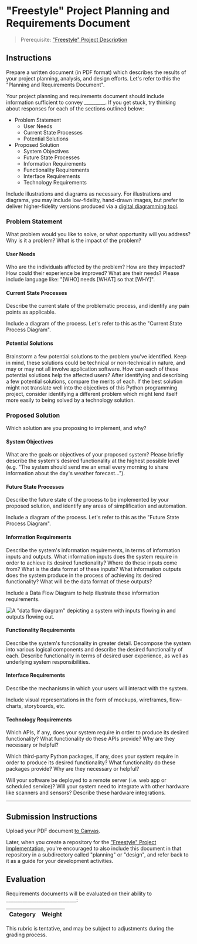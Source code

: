 # "Freestyle" Project Planning and Requirements Document

> Prerequisite: ["Freestyle" Project Description](/projects/freestyle.md)

## Instructions

Prepare a written document (in PDF format) which describes the results of your project planning, analysis, and design efforts. Let's refer to this the "Planning and Requirements Document".

Your project planning and requirements document should include information sufficient to convey _________. If you get stuck, try thinking about responses for each of the sections outlined below:

  + Problem Statement
    + User Needs
    + Current State Processes
    + Potential Solutions
  + Proposed Solution
    + System Objectives
    + Future State Processes
    + Information Requirements
    + Functionality Requirements
    + Interface Requirements
    + Technology Requirements

Include illustrations and diagrams as necessary. For illustrations and diagrams, you may include low-fidelity, hand-drawn images, but prefer to deliver higher-fidelity versions produced via a [digital diagramming tool](/notes/diagramming.md).

### Problem Statement

What problem would you like to solve, or what opportunity will you address? Why is it a problem? What is the impact of the problem?

#### User Needs

Who are the individuals affected by the problem? How are they impacted? How could their experience be improved? What are their needs? Please include language like: "[WHO] needs [WHAT] so that [WHY]".

#### Current State Processes

Describe the current state of the problematic process, and identify any pain points as applicable.

Include a diagram of the process. Let's refer to this as the "Current State Process Diagram".

#### Potential Solutions

Brainstorm a few potential solutions to the problem you've identified. Keep in mind, these solutions could be technical or non-technical in nature, and may or may not all involve application software. How can each of these potential solutions help the affected users? After identifying and describing a few potential solutions, compare the merits of each. If the best solution might not translate well into the objectives of this Python programming project, consider identifying a different problem which might lend itself more easily to being solved by a technology solution.

### Proposed Solution

Which solution are you proposing to implement, and why?

#### System Objectives

What are the goals or objectives of your proposed system? Please briefly describe the system's desired functionality at the highest possible level (e.g. "The system should send me an email every morning to share information about the day's weather forecast...").

#### Future State Processes

Describe the future state of the process to be implemented by your proposed solution, and identify any areas of simplification and automation.

Include a diagram of the process. Let's refer to this as the "Future State Process Diagram".

#### Information Requirements

Describe the system's information requirements, in terms of information inputs and outputs. What information inputs does the system require in order to achieve its desired functionality? Where do these inputs come from? What is the data format of these inputs? What information outputs does the system produce in the process of achieving its desired functionality? What will be the data format of these outputs?

Include a Data Flow Diagram to help illustrate these information requirements.

![A "data flow diagram" depicting a system with inputs flowing in and outputs flowing out.](/img/notes/info-systems/example-data-flow-diagram.png)

#### Functionality Requirements

Describe the system's functionality in greater detail. Decompose the system into various logical components and describe the desired functionality of each. Describe functionality in terms of desired user experience, as well as underlying system responsibilities.

#### Interface Requirements

Describe the mechanisms in which your users will interact with the system.

Include visual representations in the form of mockups, wireframes, flow-charts, storyboards, etc.

#### Technology Requirements

Which APIs, if any, does your system require in order to produce its desired functionality? What functionality do these APIs provide? Why are they necessary or helpful?

Which third-party Python packages, if any, does your system require in order to produce its desired functionality? What functionality do these packages provide? Why are they necessary or helpful?

Will your software be deployed to a remote server (i.e. web app or scheduled service)? Will your system need to integrate with other hardware like scanners and sensors? Describe these hardware integrations.


<hr>


## Submission Instructions

Upload your PDF document [to Canvas](https://georgetown.instructure.com/courses/75384/assignments/203920).

Later, when you create a repository for the ["Freestyle" Project Implementation](/projects/freestyle/implementation.md), you're encouraged to also include this document in that repository in a subdirectory called "planning" or "design", and refer back to it as a guide for your development activities.

## Evaluation

Requirements documents will be evaluated on their ability to ______________________________:

Category | Weight
--- | ---

This rubric is tentative, and may be subject to adjustments during the grading process.
